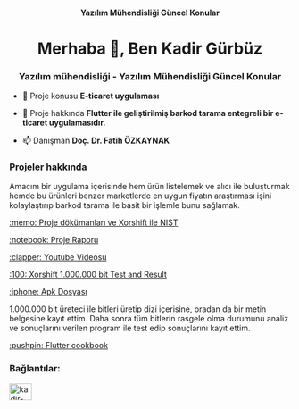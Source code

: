 <h4 align="center">Yazılım Mühendisliği Güncel Konular</h4>
<h1 align="center">Merhaba 👋, Ben Kadir Gürbüz</h1>
<h3 align="center">Yazılım mühendisliği - Yazılım Mühendisliği Güncel Konular</h3>

- 🔭 Proje konusu **E-ticaret uygulaması**

- 📄 Proje hakkında **Flutter ile geliştirilmiş barkod tarama entegreli bir e-ticaret uygulamasıdır.**

- 📫 Danışman **Doç. Dr. Fatih ÖZKAYNAK**



### Projeler hakkında  
Amacım bir uygulama içerisinde hem ürün listelemek ve alıcı ile buluşturmak hemde bu ürünleri benzer marketlerde en uygun fiyatın araştırması işini kolaylaştırıp barkod tarama ile basit bir işlemle bunu sağlamak.

<p align="left"> <a href="https://github.com/GurbuzKadir/guncelkonular" target="_blank" rel="noreferrer">:memo: Proje dökümanları ve Xorshift ile NIST</a>
  <p align="left"> <a href="https://github.com/GurbuzKadir/guncelkonular/tree/main/Proje%20Raporu" target="_blank" rel="noreferrer">:notebook: Proje Raporu</a>
  
  <p align="left"> <a href="https://www.youtube.com/watch?v=I2TF4X9A14A" target="_blank" rel="noreferrer">:clapper: Youtube Videosu</a>
  
  <p align="left"> <a href="https://github.com/GurbuzKadir/guncelkonular/tree/main/Xorshift%20-%20Test%20And%20Result" target="_blank" rel="noreferrer">:100: Xorshift 1.000.000 bit Test and Result</a>
    <p align="left"> <a href="https://github.com/GurbuzKadir/shop_project/tree/main/testing_apk" target="_blank" rel="noreferrer">:iphone: Apk Dosyası</a><p/>
 1.000.000 bit üreteci ile bitleri üretip dizi içerisine, oradan da bir metin belgesine kayıt ettim. Daha sonra tüm bitlerin rasgele olma durumunu analiz ve sonuçlarını verilen program ile test edip sonuçlarını kayıt ettim.   

<p align="left"> <a href="https://docs.flutter.dev/cookbook" target="_blank" rel="noreferrer">:pushpin: Flutter cookbook</a>

<h3 align="left">Bağlantılar:</h3>
<p align="left">
<a href="https://linkedin.com/in/kadir-gürbüz-7291841a1/" target="blank"><img align="center" src="https://raw.githubusercontent.com/rahuldkjain/github-profile-readme-generator/master/src/images/icons/Social/linked-in-alt.svg" alt="kadir-gurbuz-7291841a1" height="30" width="40" /></a>
</p>
